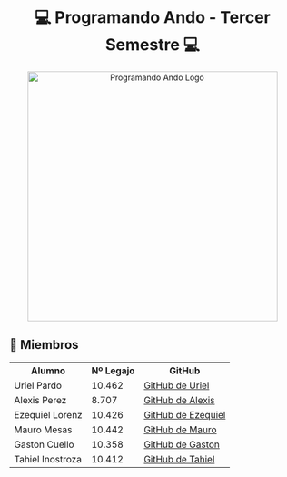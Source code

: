 <h1 align="center">💻 Programando Ando - Tercer Semestre 💻</h1>

<p align="center">
  <img src="https://github.com/CodeStrong2023/Programando-Ando-Segundo-Semestre/assets/132927111/64de069f-8c71-4a0c-a9fe-6f36b8bb3ec4" alt="Programando Ando Logo" width="440px">
</p>

<h2>👥 Miembros</h2>
<table>
  <tr>
    <th>Alumno</th>
    <th>Nº Legajo</th>
    <th>GitHub</th>
  </tr>
  <tr>
    <td>Uriel Pardo</td>
    <td>10.462</td>
    <td><a href="https://github.com/UrielPardo" target="_blank">GitHub de Uriel</a></td>
  </tr>
  <tr>
    <td>Alexis Perez</td>
    <td>8.707</td>
    <td><a href="https://github.com/Alitoo27" target="_blank">GitHub de Alexis</a></td>
  </tr>
  <tr>
    <td>Ezequiel Lorenz</td>
    <td>10.426</td>
    <td><a href="https://github.com/ezelorenz" target="_blank">GitHub de Ezequiel</a></td>
  </tr>
  <tr>
    <td>Mauro Mesas</td>
    <td>10.442</td>
    <td><a href="https://github.com/mauromesas" target="_blank">GitHub de Mauro</a></td>
  </tr>
  <tr>
    <td>Gaston Cuello</td>
    <td>10.358</td>
    <td><a href="https://github.com/GastonCuello23" target="_blank">GitHub de Gaston</a></td>
  </tr>
  <tr>
    <td>Tahiel Inostroza</td>
    <td>10.412</td>
    <td><a href="https://github.com/tahiel-14" target="_blank">GitHub de Tahiel</a></td>
  </tr>
</table>
